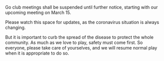 <!--
.. title: Meetings suspended due to COVID-19
.. slug: meetings-suspended-due-to-covid-19
.. date: 2020-03-13 19:05:53 UTC-06:00
.. tags: 
.. category: 
.. link: 
.. description: 
.. type: text
-->

Go club meetings shall be suspended until further notice, starting with our 
upcoming meeting on March 15.

Please watch this space for updates, as the coronavirus situation is always 
changing.

But it is important to curb the spread of the disease to protect the whole 
community.  As much as we love to play, safety must come first.  So 
everyone, please take care of yourselves, and we will resume normal play 
when it is appropriate to do so.
